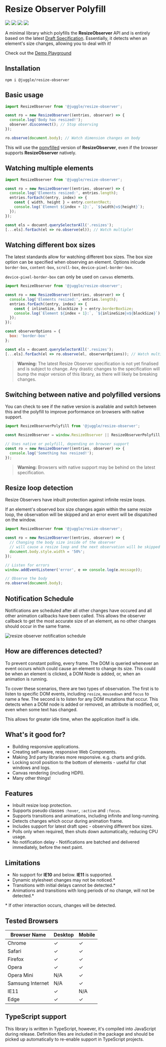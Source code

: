 # Resize Observer Polyfill

![](https://img.shields.io/circleci/project/github/juggle/resize-observer/master.svg?logo=circleci&style=for-the-badge)
![](https://img.shields.io/coveralls/github/juggle/resize-observer.svg?logoColor=white&style=for-the-badge)
![](https://img.shields.io/bundlephobia/minzip/@juggle/resize-observer.svg?colorB=%233399ff&style=for-the-badge)
![](https://img.shields.io/npm/l/@juggle/resize-observer.svg?colorB=%233399ff&style=for-the-badge)

A minimal library which polyfills the **ResizeObserver** API and is entirely based on the latest [Draft Specification](https://drafts.csswg.org/resize-observer-1/). Essentially, it detects when an element's size changes, allowing you to deal with it!

Check out the [Demo Playground](https://codesandbox.io/embed/myqzvpmmy9?hidenavigation=1&module=%2Fsrc%2Findex.js&view=preview)


## Installation
``` shell
npm i @juggle/resize-observer
```

## Basic usage
``` js
import ResizeObserver from '@juggle/resize-observer';

const ro = new ResizeObserver((entries, observer) => {
  console.log('Body has resized!');
  observer.disconnect(); // Stop observing
});

ro.observe(document.body); // Watch dimension changes on body
```
This will use the [ponyfilled](https://github.com/sindresorhus/ponyfill) version of **ResizeObserver**, even if the browser supports **ResizeObserver** natively.

## Watching multiple elements
``` js
import ResizeObserver from '@juggle/resize-observer';

const ro = new ResizeObserver((entries, observer) => {
  console.log('Elements resized:', entries.length);
  entries.forEach((entry, index) => {
    const { width, height } = entry.contentRect;
    console.log(`Element ${index + 1}:`, `${width}x${height}`);
  });
});

const els = docuent.querySelectorAll('.resizes');
[...els].forEach(el => ro.observe(el)); // Watch multiple!
```

## Watching different box sizes

The latest standards allow for watching different box sizes. The box size option can be specified when observing an element. Options inlcude `border-box`, `content-box`, `scroll-box`, `device-pixel-border-box`.

`device-pixel-border-box` can only be used on `canvas` elements.
``` js
import ResizeObserver from '@juggle/resize-observer';

const ro = new ResizeObserver((entries, observer) => {
  console.log('Elements resized:', entries.length);
  entries.forEach((entry, index) => {
    const { inlineSize, blockSize } = entry.borderBoxSize;
    console.log(`Element ${index + 1}:`, `${inlineSize}x${blockSize}`);
  });
});

const observerOptions = {
  box: 'border-box'
};

const els = docuent.querySelectorAll('.resizes');
[...els].forEach(el => ro.observe(el, observerOptions)); // Watch multiple!
```

> **Warning:** The latest Resize Observer specification is not yet finalised and is subject to change.
> Any drastic changes to the specification will bump the major version of this library, as there will likely be breaking changes.


## Switching between native and polyfilled versions

You can check to see if the native version is available and switch between this and the polyfill to improve porformance on browsers with native support.

``` js
import ResizeObserverPolyfill from '@juggle/resize-observer';

const ResizeObserver = window.ResizeObserver || ResizeObserverPolyfill;

// Uses native or polyfill, depending on browser support
const ro = new ResizeObserver((entries, observer) => {
  console.log('Something has resized!');
});
```

> **Warning:** Browsers with native support may be behind on the latest specification.


## Resize loop detection

Resize Observers have inbuilt protection against infinite resize loops.

If an element's observed box size changes again within the same resize loop, the observation will be skipped and an error event will be dispatched on the window.

```js
import ResizeObserver from '@juggle/resize-observer';

const ro = new ResizeObserver((entries, observer) => {
  // Changing the body size inside of the observer
  // will cause a resize loop and the next observation will be skipped
  document.body.style.width = '50%';
});

// Listen for errors
window.addEventListener('error', e => console.log(e.message));

// Observe the body
ro.observe(document.body);
```

## Notification Schedule
Notifications are scheduled after all other changes have occured and all other animation callbacks have been called. This allows the observer callback to get the most accurate size of an element, as no other changes should occur in the same frame.

![resize observer notification schedule](https://user-images.githubusercontent.com/1519516/52825409-87acb500-30b4-11e9-892c-482cc2a20d1e.jpg)



## How are differences detected?

To prevent constant polling, every frame. The DOM is queried whenever an event occurs which could cause an element to change its size. This could be when an element is clicked, a DOM Node is added, or, when an animation is running.

To cover these scenarios, there are two types of observation. The first is to listen to specific DOM events, including `resize`, `mousedown` and `focus` to name a few. The second is to listen for any DOM mutations that occur. This detects when a DOM node is added or removed, an attribute is modified, or, even when some text has changed.

This allows for greater idle time, when the application itself is idle.


## What's it good for?

- Building responsive applications.
- Creating self-aware, responsive Web Components.
- Making 3rd party libraries more responsive. e.g. charts and grids.
- Locking scroll position to the bottom of elements - useful for chat windows and logs.
- Canvas rendering (including HDPI).
- Many other things!


## Features

- Inbuilt resize loop protection.
- Supports pseudo classes `:hover`, `:active` and `:focus`.
- Supports transitions and animations, including infinite and long-running.
- Detects changes which occur during animation frame.
- Includes support for latest draft spec - observing different box sizes.
- Polls only when required, then shuts down automatically, reducing CPU usage.
- No notification delay - Notifications are batched and delivered immediately, before the next paint.


## Limitations

- No support for **IE10** and below. **IE11** is supported.
- Dynamic stylesheet changes may not be noticed.*
- Transitions with initial delays cannot be detected.*
- Animations and transitions with long periods of no change, will not be detected.*

\* If other interaction occurs, changes will be detected.


## Tested Browsers
| Browser Name     | Desktop | Mobile |
| ---------------- | ------- | ------ |
| Chrome           | ✓       | ✓      |
| Safari           | ✓       | ✓      |
| Firefox          | ✓       | ✓      |
| Opera            | ✓       | ✓      |
| Opera Mini       | N/A     | ✓      |
| Samsung Internet | N/A     | ✓      |
| IE11             | ✓       | N/A    |
| Edge             | ✓       | ✓      |


## TypeScript support

This library is written in TypeScript, however, it's compiled into JavaScript during release. Definition files are included in the package and should be picked up automatically to re-enable support in TypeScript projects.
